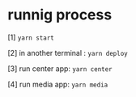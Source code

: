 # runnig process

[1] `yarn start`

[2] in another terminal : `yarn deploy`

[3] run center app: `yarn center`

[4] run media app: `yarn media`
